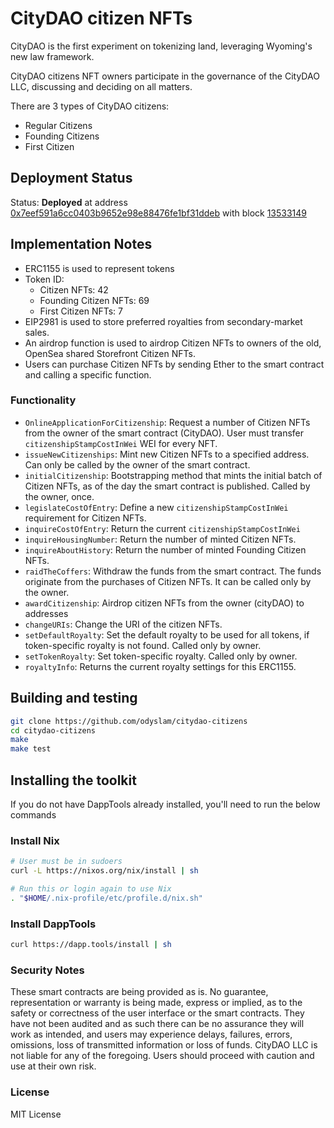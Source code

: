 # CityDAO citizen NFTs

CityDAO is the first experiment on tokenizing land, leveraging Wyoming's new law framework.

CityDAO citizens NFT owners participate in the governance of the CityDAO LLC, discussing and deciding on all matters.

There are 3 types of CityDAO citizens:
- Regular Citizens
- Founding Citizens
- First Citizen

## Deployment Status

Status: **Deployed** at address [0x7eef591a6cc0403b9652e98e88476fe1bf31ddeb](https://etherscan.io/address/0x7eef591a6cc0403b9652e98e88476fe1bf31ddeb) with block [
13533149](https://etherscan.io/tx/0x7eb55d0f6ffb7cb7b1d638c136a3f166b27a20c8061653e6b75b298eb6dd9b89)

## Implementation Notes

- ERC1155 is used to represent tokens
- Token ID:
    - Citizen NFTs: 42
    - Founding Citizen NFTs: 69
    - First Citizen NFTs: 7
- EIP2981 is used to store preferred royalties from secondary-market sales.
- An airdrop function is used to airdrop Citizen NFTs to owners of the old, OpenSea shared Storefront Citizen NFTs.
- Users can purchase Citizen NFTs by sending Ether to the smart contract and calling a specific function.

### Functionality
- `OnlineApplicationForCitizenship`: Request a number of Citizen NFTs from the owner of the smart contract (CityDAO). User must transfer `citizenshipStampCostInWei` WEI for every NFT.
- `issueNewCitizenships`: Mint new Citizen NFTs to a specified address. Can only be called by the owner of the smart contract.
- `initialCitizenship`: Bootstrapping method that mints the initial batch of Citizen NFTs, as of the day the smart contract is published. Called by the owner, once.
- `legislateCostOfEntry`: Define a new `citizenshipStampCostInWei` requirement for Citizen NFTs.
- `inquireCostOfEntry`: Return the current `citizenshipStampCostInWei`
- `inquireHousingNumber`: Return the number of minted Citizen NFTs.
- `inquireAboutHistory`: Return the number of minted Founding Citizen NFTs.
- `raidTheCoffers`: Withdraw the funds from the smart contract. The funds originate from the purchases of Citizen NFTs. It can be called only by the owner.
- `awardCitizenship`: Airdrop citizen NFTs from the owner (cityDAO) to addresses
- `changeURIs`: Change the URI of the citizen NFTs.
- `setDefaultRoyalty`: Set the default royalty to be used for all tokens, if token-specific royalty is not found. Called only by owner.
- `setTokenRoyalty`: Set token-specific royalty. Called only by owner.
- `royaltyInfo`: Returns the current royalty settings for this ERC1155.

## Building and testing

```sh
git clone https://github.com/odyslam/citydao-citizens
cd citydao-citizens
make
make test
```

## Installing the toolkit

If you do not have DappTools already installed, you'll need to run the below
commands

### Install Nix

```sh
# User must be in sudoers
curl -L https://nixos.org/nix/install | sh

# Run this or login again to use Nix
. "$HOME/.nix-profile/etc/profile.d/nix.sh"
```

### Install DappTools

```sh
curl https://dapp.tools/install | sh
```

### Security Notes

These smart contracts are being provided as is. No guarantee, representation or warranty is being made, express or implied, as to the safety or correctness of the user interface or the smart contracts. They have not been audited and as such there can be no assurance they will work as intended, and users may experience delays, failures, errors, omissions, loss of transmitted information or loss of funds. CityDAO LLC is not liable for any of the foregoing. Users should proceed with caution and use at their own risk.

### License

MIT License
